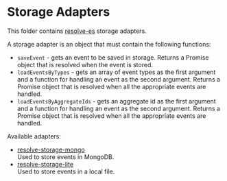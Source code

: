 # **Storage Adapters**
This folder contains [resolve-es](../resolve-es) storage adapters.

A storage adapter is an object that must contain the following functions:  
* `saveEvent` - gets an event to be saved in storage. Returns a Promise object that is resolved when the event is stored.
* `loadEventsByTypes` - gets an array of event types as the first argument and a function for handling an event as the second argument. Returns a Promise object that is resolved when all the appropriate events are handled.
* `loadEventsByAggregateIds` - gets an aggregate id as the first argument and a function for handling an event as the second argument. Returns a Promise object that is resolved when all the appropriate events are handled.

Available adapters:
* [resolve-storage-mongo](../storage-adapters/resolve-storage-mongo)  
	Used to store events in MongoDB.
* [resolve-storage-lite](../storage-adapters/resolve-storage-lite)  
	Used to store events in a local file.
